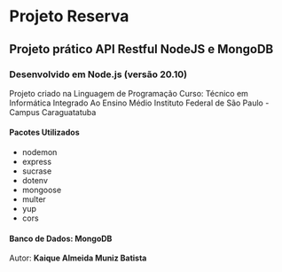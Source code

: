 # Projeto Reserva

## Projeto prático API Restful NodeJS e MongoDB

### Desenvolvido em Node.js (versão 20.10)

Projeto criado na Linguagem de Programação
Curso: Técnico em Informática Integrado Ao Ensino Médio
Instituto Federal de São Paulo - Campus Caraguatatuba

#### Pacotes Utilizados

* nodemon
* express
* sucrase
* dotenv
* mongoose
* multer
* yup
* cors

#### Banco de Dados: MongoDB

Autor: **Kaique Almeida Muniz Batista**
